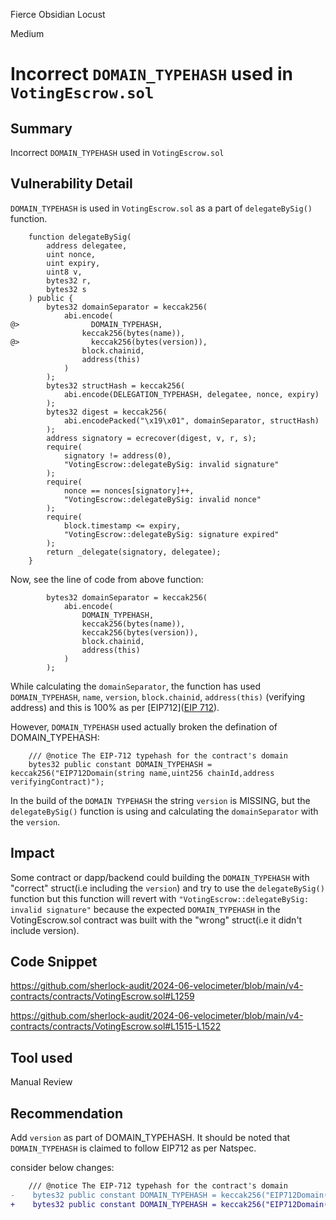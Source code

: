 Fierce Obsidian Locust

Medium

# Incorrect `DOMAIN_TYPEHASH` used in `VotingEscrow.sol`

## Summary
Incorrect `DOMAIN_TYPEHASH` used in `VotingEscrow.sol`

## Vulnerability Detail
`DOMAIN_TYPEHASH` is used in `VotingEscrow.sol` as a part of `delegateBySig()` function.

```solidity
    function delegateBySig(
        address delegatee,
        uint nonce,
        uint expiry,
        uint8 v,
        bytes32 r,
        bytes32 s
    ) public {
        bytes32 domainSeparator = keccak256(
            abi.encode(
@>                DOMAIN_TYPEHASH,
                keccak256(bytes(name)),
@>                keccak256(bytes(version)),
                block.chainid,
                address(this)
            )
        );
        bytes32 structHash = keccak256(
            abi.encode(DELEGATION_TYPEHASH, delegatee, nonce, expiry)
        );
        bytes32 digest = keccak256(
            abi.encodePacked("\x19\x01", domainSeparator, structHash)
        );
        address signatory = ecrecover(digest, v, r, s);
        require(
            signatory != address(0),
            "VotingEscrow::delegateBySig: invalid signature"
        );
        require(
            nonce == nonces[signatory]++,
            "VotingEscrow::delegateBySig: invalid nonce"
        );
        require(
            block.timestamp <= expiry,
            "VotingEscrow::delegateBySig: signature expired"
        );
        return _delegate(signatory, delegatee);
    }
```

Now, see the line of code from above function:

```solidity
        bytes32 domainSeparator = keccak256(
            abi.encode(
                DOMAIN_TYPEHASH,
                keccak256(bytes(name)),
                keccak256(bytes(version)),
                block.chainid,
                address(this)
            )
        );
```
While calculating the `domainSeparator`, the function has used `DOMAIN_TYPEHASH`, `name`, `version`, `block.chainid`, `address(this)` (verifying address) and this is 100% as per [EIP712]([EIP 712](https://eips.ethereum.org/EIPS/eip-712)).

However, `DOMAIN_TYPEHASH` used actually broken the defination of DOMAIN_TYPEHASH:

```solidity
    /// @notice The EIP-712 typehash for the contract's domain
    bytes32 public constant DOMAIN_TYPEHASH = keccak256("EIP712Domain(string name,uint256 chainId,address verifyingContract)");
```

In the build of the `DOMAIN TYPEHASH` the string `version` is MISSING, but the `delegateBySig()` function is using and calculating the `domainSeparator` with the `version`.

## Impact
Some contract or dapp/backend could building the `DOMAIN_TYPEHASH` with "correct" struct(i.e including the `version`) and try to use the `delegateBySig()` function but this function will revert with `"VotingEscrow::delegateBySig: invalid signature"`  because the expected `DOMAIN_TYPEHASH` in the VotingEscrow.sol contract was built with the "wrong" struct(i.e it didn't include version).


## Code Snippet
https://github.com/sherlock-audit/2024-06-velocimeter/blob/main/v4-contracts/contracts/VotingEscrow.sol#L1259

https://github.com/sherlock-audit/2024-06-velocimeter/blob/main/v4-contracts/contracts/VotingEscrow.sol#L1515-L1522

## Tool used
Manual Review

## Recommendation
Add `version` as part of DOMAIN_TYPEHASH. It should be noted that `DOMAIN_TYPEHASH` is claimed to follow EIP712 as per Natspec.

consider below changes:

```diff
    /// @notice The EIP-712 typehash for the contract's domain
-    bytes32 public constant DOMAIN_TYPEHASH = keccak256("EIP712Domain(string name,uint256 chainId,address verifyingContract)");
+    bytes32 public constant DOMAIN_TYPEHASH = keccak256("EIP712Domain(string name,string version,uint256 chainId,address verifyingContract)");
```